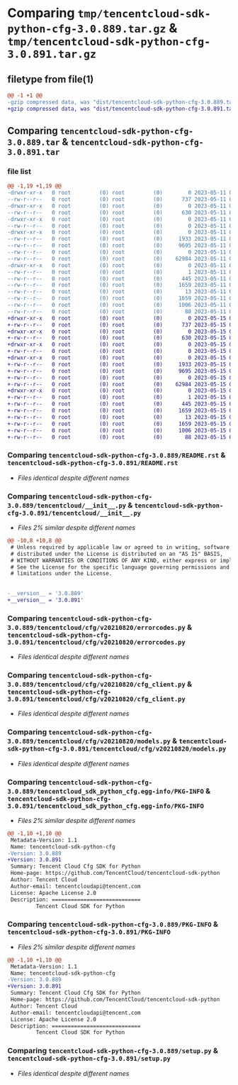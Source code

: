 # Comparing `tmp/tencentcloud-sdk-python-cfg-3.0.889.tar.gz` & `tmp/tencentcloud-sdk-python-cfg-3.0.891.tar.gz`

## filetype from file(1)

```diff
@@ -1 +1 @@
-gzip compressed data, was "dist/tencentcloud-sdk-python-cfg-3.0.889.tar", last modified: Thu May 11 02:27:53 2023, max compression
+gzip compressed data, was "dist/tencentcloud-sdk-python-cfg-3.0.891.tar", last modified: Mon May 15 02:37:25 2023, max compression
```

## Comparing `tencentcloud-sdk-python-cfg-3.0.889.tar` & `tencentcloud-sdk-python-cfg-3.0.891.tar`

### file list

```diff
@@ -1,19 +1,19 @@
-drwxr-xr-x   0 root         (0) root         (0)        0 2023-05-11 02:27:53.000000 tencentcloud-sdk-python-cfg-3.0.889/
--rw-r--r--   0 root         (0) root         (0)      737 2023-05-11 02:27:53.000000 tencentcloud-sdk-python-cfg-3.0.889/README.rst
-drwxr-xr-x   0 root         (0) root         (0)        0 2023-05-11 02:27:53.000000 tencentcloud-sdk-python-cfg-3.0.889/tencentcloud/
--rw-r--r--   0 root         (0) root         (0)      630 2023-05-11 02:27:53.000000 tencentcloud-sdk-python-cfg-3.0.889/tencentcloud/__init__.py
-drwxr-xr-x   0 root         (0) root         (0)        0 2023-05-11 02:27:53.000000 tencentcloud-sdk-python-cfg-3.0.889/tencentcloud/cfg/
--rw-r--r--   0 root         (0) root         (0)        0 2023-05-11 02:27:53.000000 tencentcloud-sdk-python-cfg-3.0.889/tencentcloud/cfg/__init__.py
-drwxr-xr-x   0 root         (0) root         (0)        0 2023-05-11 02:27:53.000000 tencentcloud-sdk-python-cfg-3.0.889/tencentcloud/cfg/v20210820/
--rw-r--r--   0 root         (0) root         (0)     1933 2023-05-11 02:27:53.000000 tencentcloud-sdk-python-cfg-3.0.889/tencentcloud/cfg/v20210820/errorcodes.py
--rw-r--r--   0 root         (0) root         (0)     9695 2023-05-11 02:27:53.000000 tencentcloud-sdk-python-cfg-3.0.889/tencentcloud/cfg/v20210820/cfg_client.py
--rw-r--r--   0 root         (0) root         (0)        0 2023-05-11 02:27:53.000000 tencentcloud-sdk-python-cfg-3.0.889/tencentcloud/cfg/v20210820/__init__.py
--rw-r--r--   0 root         (0) root         (0)    62984 2023-05-11 02:27:53.000000 tencentcloud-sdk-python-cfg-3.0.889/tencentcloud/cfg/v20210820/models.py
-drwxr-xr-x   0 root         (0) root         (0)        0 2023-05-11 02:27:53.000000 tencentcloud-sdk-python-cfg-3.0.889/tencentcloud_sdk_python_cfg.egg-info/
--rw-r--r--   0 root         (0) root         (0)        1 2023-05-11 02:27:53.000000 tencentcloud-sdk-python-cfg-3.0.889/tencentcloud_sdk_python_cfg.egg-info/dependency_links.txt
--rw-r--r--   0 root         (0) root         (0)      445 2023-05-11 02:27:53.000000 tencentcloud-sdk-python-cfg-3.0.889/tencentcloud_sdk_python_cfg.egg-info/SOURCES.txt
--rw-r--r--   0 root         (0) root         (0)     1659 2023-05-11 02:27:53.000000 tencentcloud-sdk-python-cfg-3.0.889/tencentcloud_sdk_python_cfg.egg-info/PKG-INFO
--rw-r--r--   0 root         (0) root         (0)       13 2023-05-11 02:27:53.000000 tencentcloud-sdk-python-cfg-3.0.889/tencentcloud_sdk_python_cfg.egg-info/top_level.txt
--rw-r--r--   0 root         (0) root         (0)     1659 2023-05-11 02:27:53.000000 tencentcloud-sdk-python-cfg-3.0.889/PKG-INFO
--rw-r--r--   0 root         (0) root         (0)     1006 2023-05-11 02:27:53.000000 tencentcloud-sdk-python-cfg-3.0.889/setup.py
--rw-r--r--   0 root         (0) root         (0)       88 2023-05-11 02:27:53.000000 tencentcloud-sdk-python-cfg-3.0.889/setup.cfg
+drwxr-xr-x   0 root         (0) root         (0)        0 2023-05-15 02:37:25.000000 tencentcloud-sdk-python-cfg-3.0.891/
+-rw-r--r--   0 root         (0) root         (0)      737 2023-05-15 02:37:25.000000 tencentcloud-sdk-python-cfg-3.0.891/README.rst
+drwxr-xr-x   0 root         (0) root         (0)        0 2023-05-15 02:37:25.000000 tencentcloud-sdk-python-cfg-3.0.891/tencentcloud/
+-rw-r--r--   0 root         (0) root         (0)      630 2023-05-15 02:37:25.000000 tencentcloud-sdk-python-cfg-3.0.891/tencentcloud/__init__.py
+drwxr-xr-x   0 root         (0) root         (0)        0 2023-05-15 02:37:25.000000 tencentcloud-sdk-python-cfg-3.0.891/tencentcloud/cfg/
+-rw-r--r--   0 root         (0) root         (0)        0 2023-05-15 02:37:25.000000 tencentcloud-sdk-python-cfg-3.0.891/tencentcloud/cfg/__init__.py
+drwxr-xr-x   0 root         (0) root         (0)        0 2023-05-15 02:37:25.000000 tencentcloud-sdk-python-cfg-3.0.891/tencentcloud/cfg/v20210820/
+-rw-r--r--   0 root         (0) root         (0)     1933 2023-05-15 02:37:25.000000 tencentcloud-sdk-python-cfg-3.0.891/tencentcloud/cfg/v20210820/errorcodes.py
+-rw-r--r--   0 root         (0) root         (0)     9695 2023-05-15 02:37:25.000000 tencentcloud-sdk-python-cfg-3.0.891/tencentcloud/cfg/v20210820/cfg_client.py
+-rw-r--r--   0 root         (0) root         (0)        0 2023-05-15 02:37:25.000000 tencentcloud-sdk-python-cfg-3.0.891/tencentcloud/cfg/v20210820/__init__.py
+-rw-r--r--   0 root         (0) root         (0)    62984 2023-05-15 02:37:25.000000 tencentcloud-sdk-python-cfg-3.0.891/tencentcloud/cfg/v20210820/models.py
+drwxr-xr-x   0 root         (0) root         (0)        0 2023-05-15 02:37:25.000000 tencentcloud-sdk-python-cfg-3.0.891/tencentcloud_sdk_python_cfg.egg-info/
+-rw-r--r--   0 root         (0) root         (0)        1 2023-05-15 02:37:25.000000 tencentcloud-sdk-python-cfg-3.0.891/tencentcloud_sdk_python_cfg.egg-info/dependency_links.txt
+-rw-r--r--   0 root         (0) root         (0)      445 2023-05-15 02:37:25.000000 tencentcloud-sdk-python-cfg-3.0.891/tencentcloud_sdk_python_cfg.egg-info/SOURCES.txt
+-rw-r--r--   0 root         (0) root         (0)     1659 2023-05-15 02:37:25.000000 tencentcloud-sdk-python-cfg-3.0.891/tencentcloud_sdk_python_cfg.egg-info/PKG-INFO
+-rw-r--r--   0 root         (0) root         (0)       13 2023-05-15 02:37:25.000000 tencentcloud-sdk-python-cfg-3.0.891/tencentcloud_sdk_python_cfg.egg-info/top_level.txt
+-rw-r--r--   0 root         (0) root         (0)     1659 2023-05-15 02:37:25.000000 tencentcloud-sdk-python-cfg-3.0.891/PKG-INFO
+-rw-r--r--   0 root         (0) root         (0)     1006 2023-05-15 02:37:25.000000 tencentcloud-sdk-python-cfg-3.0.891/setup.py
+-rw-r--r--   0 root         (0) root         (0)       88 2023-05-15 02:37:25.000000 tencentcloud-sdk-python-cfg-3.0.891/setup.cfg
```

### Comparing `tencentcloud-sdk-python-cfg-3.0.889/README.rst` & `tencentcloud-sdk-python-cfg-3.0.891/README.rst`

 * *Files identical despite different names*

### Comparing `tencentcloud-sdk-python-cfg-3.0.889/tencentcloud/__init__.py` & `tencentcloud-sdk-python-cfg-3.0.891/tencentcloud/__init__.py`

 * *Files 2% similar despite different names*

```diff
@@ -10,8 +10,8 @@
 # Unless required by applicable law or agreed to in writing, software
 # distributed under the License is distributed on an "AS IS" BASIS,
 # WITHOUT WARRANTIES OR CONDITIONS OF ANY KIND, either express or implied.
 # See the License for the specific language governing permissions and
 # limitations under the License.
 
 
-__version__ = '3.0.889'
+__version__ = '3.0.891'
```

### Comparing `tencentcloud-sdk-python-cfg-3.0.889/tencentcloud/cfg/v20210820/errorcodes.py` & `tencentcloud-sdk-python-cfg-3.0.891/tencentcloud/cfg/v20210820/errorcodes.py`

 * *Files identical despite different names*

### Comparing `tencentcloud-sdk-python-cfg-3.0.889/tencentcloud/cfg/v20210820/cfg_client.py` & `tencentcloud-sdk-python-cfg-3.0.891/tencentcloud/cfg/v20210820/cfg_client.py`

 * *Files identical despite different names*

### Comparing `tencentcloud-sdk-python-cfg-3.0.889/tencentcloud/cfg/v20210820/models.py` & `tencentcloud-sdk-python-cfg-3.0.891/tencentcloud/cfg/v20210820/models.py`

 * *Files identical despite different names*

### Comparing `tencentcloud-sdk-python-cfg-3.0.889/tencentcloud_sdk_python_cfg.egg-info/PKG-INFO` & `tencentcloud-sdk-python-cfg-3.0.891/tencentcloud_sdk_python_cfg.egg-info/PKG-INFO`

 * *Files 2% similar despite different names*

```diff
@@ -1,10 +1,10 @@
 Metadata-Version: 1.1
 Name: tencentcloud-sdk-python-cfg
-Version: 3.0.889
+Version: 3.0.891
 Summary: Tencent Cloud Cfg SDK for Python
 Home-page: https://github.com/TencentCloud/tencentcloud-sdk-python
 Author: Tencent Cloud
 Author-email: tencentcloudapi@tencent.com
 License: Apache License 2.0
 Description: ============================
         Tencent Cloud SDK for Python
```

### Comparing `tencentcloud-sdk-python-cfg-3.0.889/PKG-INFO` & `tencentcloud-sdk-python-cfg-3.0.891/PKG-INFO`

 * *Files 2% similar despite different names*

```diff
@@ -1,10 +1,10 @@
 Metadata-Version: 1.1
 Name: tencentcloud-sdk-python-cfg
-Version: 3.0.889
+Version: 3.0.891
 Summary: Tencent Cloud Cfg SDK for Python
 Home-page: https://github.com/TencentCloud/tencentcloud-sdk-python
 Author: Tencent Cloud
 Author-email: tencentcloudapi@tencent.com
 License: Apache License 2.0
 Description: ============================
         Tencent Cloud SDK for Python
```

### Comparing `tencentcloud-sdk-python-cfg-3.0.889/setup.py` & `tencentcloud-sdk-python-cfg-3.0.891/setup.py`

 * *Files identical despite different names*


